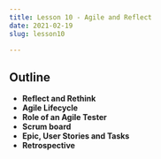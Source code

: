 ```yaml
---
title: Lesson 10 - Agile and Reflect
date: 2021-02-19
slug: lesson10

---
```

## Outline

* **Reflect and Rethink**
* **Agile Lifecycle**
* **Role of an Agile Tester**
* **Scrum board**
* **Epic, User Stories and Tasks**
* **Retrospective**